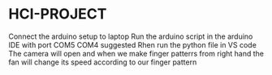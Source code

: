# HCI-PROJECT
Connect the arduino setup to laptop
Run the arduino script in the arduino IDE with port COM5 COM4 suggested
Rhen run the python file in VS code 
The camera will open and when we make finger patterrs from right hand the fan will change its speed according to our finger pattern
